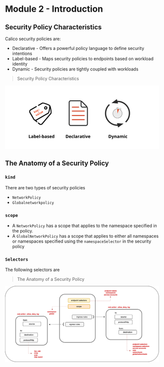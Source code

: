 # Module 2 - Introduction

## Security Policy Characteristics

Calico security policies are:
- Declarative - Offers a powerful policy language to define security intentions
- Label-based - Maps security policies to endpoints based on workload identity 
- Dynamic - Security policies are tightly coupled with workloads

> Security Policy Characteristics

![security-policy-characteristics](images/security-policy-characteristics.png)

## The Anatomy of a Security Policy

### `kind`

There are two types of security policies
- `NetworkPolicy` 
- `Globalnetworkpolicy`

### `scope`

- A `NetworkPolicy` has a scope that applies to the namespace specified in the policy. 
- A `GlobalNetworkPolicy` has a scope that applies to either all namespaces or namespaces specified using the `namespaceSelector` in the security policy

### `Selectors`

The following selectors are 




> The Anatomy of a Security Policy

![anatomy-of-policy](images/anatomy-of-policy.png)

